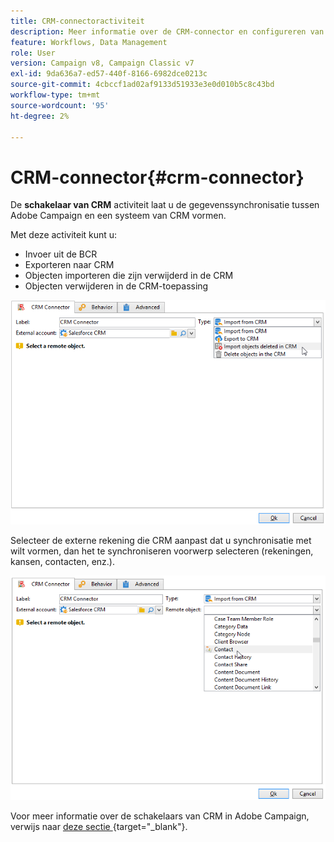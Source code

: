 ```yaml
---
title: CRM-connectoractiviteit
description: Meer informatie over de CRM-connector en configureren van gegevenssynchronisatie
feature: Workflows, Data Management
role: User
version: Campaign v8, Campaign Classic v7
exl-id: 9da636a7-ed57-440f-8166-6982dce0213c
source-git-commit: 4cbccf1ad02af9133d51933e3e0d010b5c8c43bd
workflow-type: tm+mt
source-wordcount: '95'
ht-degree: 2%

---
```


# CRM-connector{#crm-connector}

De **schakelaar van CRM** activiteit laat u de gegevenssynchronisatie tussen Adobe Campaign en een systeem van CRM vormen.

Met deze activiteit kunt u:

* Invoer uit de BCR
* Exporteren naar CRM
* Objecten importeren die zijn verwijderd in de CRM
* Objecten verwijderen in de CRM-toepassing

![](assets/crm_task_select_op.png)

Selecteer de externe rekening die CRM aanpast dat u synchronisatie met wilt vormen, dan het te synchroniseren voorwerp selecteren (rekeningen, kansen, contacten, enz.).

![](assets/crm_task_select_obj.png)

Voor meer informatie over de schakelaars van CRM in Adobe Campaign, verwijs naar [ deze sectie ](https://experienceleague.adobe.com/docs/campaign/campaign-v8/connect/ac-crm/crm.html){target="_blank"}.
